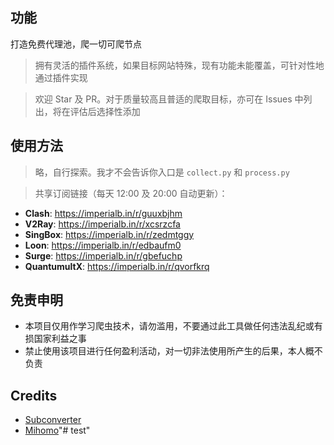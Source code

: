 <!--
 * @Author: wzdnzd
 * @Date: 2022-03-06 14:51:29
 * @Description: 
 * Copyright (c) 2022 by wzdnzd, All Rights Reserved.
-->

## 功能
打造免费代理池，爬一切可爬节点
> 拥有灵活的插件系统，如果目标网站特殊，现有功能未能覆盖，可针对性地通过插件实现

> 欢迎 Star 及 PR。对于质量较高且普适的爬取目标，亦可在 Issues 中列出，将在评估后选择性添加

## 使用方法
> 略，自行探索。我才不会告诉你入口是 `collect.py` 和 `process.py`

> 共享订阅链接（每天 12:00 及 20:00 自动更新）：
+ **Clash**: https://imperialb.in/r/guuxbjhm
+ **V2Ray**: https://imperialb.in/r/xcsrzcfa
+ **SingBox**: https://imperialb.in/r/zedmtggy
+ **Loon**: https://imperialb.in/r/edbaufm0
+ **Surge**: https://imperialb.in/r/gbefuchp
+ **QuantumultX**: https://imperialb.in/r/qvorfkrq

## 免责申明
+ 本项目仅用作学习爬虫技术，请勿滥用，不要通过此工具做任何违法乱纪或有损国家利益之事
+ 禁止使用该项目进行任何盈利活动，对一切非法使用所产生的后果，本人概不负责

## Credits
+ [Subconverter](https://github.com/asdlokj1qpi23/subconverter)
+ [Mihomo](https://github.com/MetaCubeX/mihomo/tree/Meta)"# test" 
